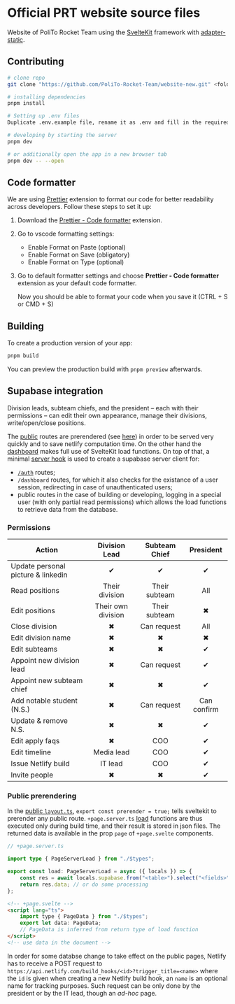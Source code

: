 # Official PRT website source files

Website of PoliTo Rocket Team using the [SvelteKit](https://kit.svelte.dev/) framework with [adapter-static](https://github.com/sveltejs/kit/tree/master/packages/adapter-static).

## Contributing

```bash
# clone repo
git clone "https://github.com/PoliTo-Rocket-Team/website-new.git" <folder name>

# installing dependencies
pnpm install

# Setting up .env files
Duplicate .env.example file, rename it as .env and fill in the required fields.

# developing by starting the server
pnpm dev

# or additionally open the app in a new browser tab
pnpm dev -- --open
```

## Code formatter

We are using [Prettier](https://marketplace.visualstudio.com/items?itemName=esbenp.prettier-vscode) extension to format our code for better readability across developers. Follow these steps to set it up:

1. Download the [Prettier - Code formatter](https://marketplace.visualstudio.com/items?itemName=esbenp.prettier-vscode) extension.
 
2. Go to vscode formatting settings:
    
   - Enable Format on Paste (optional)
   - Enable Format on Save (obligatory)
   - Enable Format on Type (optional)

3. Go to default formatter settings and choose **Prettier - Code formatter** extension as your default code formatter.

    Now you should be able to format your code when you save it (CTRL + S  or  CMD + S)

## Building

To create a production version of your app:

```bash
pnpm build
```

You can preview the production build with `pnpm preview` afterwards.

## Supabase integration

Division leads, subteam chiefs, and the president &ndash; each with their permissions &ndash; can edit their own appearance, manage their divisions, write/open/close positions.

The [public](./src/routes/(public)/) routes are prerendered (see [here](#public-prerendering)) in order to be served very quickly and to save netlify computation time. On the other hand the [dashboard](./src/routes/(shared-session)/dashboard/) makes full use of SvelteKit load functions. On top of that, a minimal [server hook](https://kit.svelte.dev/docs/hooks#server-hooks) is used to create a supabase server client for:
- [`/auth`](./src/routes/(shared-session)/auth/) routes;
- `/dashboard` routes, for which it also checks for the existance of a user session, redirecting in case of unauthenticated users;
- public routes in the case of building or developing, logging in a special user (with only partial read permissions) which allows the load functions to retrieve data from the database.


### Permissions

| Action | Division Lead | Subteam Chief | President |
| ------ | :-----------: | :-----------: | :-------: |
| Update personal picture & linkedin | &#10004; | &#10004; | &#10004; |
| Read positions | Their division | Their subteam | All |
| Edit positions | Their own division | Their subteam | &#10006; |
| Close division | &#10006; | Can request | All |
| Edit division name | &#10006; | &#10006; | &#10006; |
| Edit subteams | &#10006; | &#10006; | &#10004; |
| Appoint new division lead | &#10006; | Can request | &#10004; |
| Appoint new subteam chief | &#10006; | &#10006; | &#10004; |
| Add notable student (N.S.) | &#10006; | Can request | Can confirm |
| Update & remove N.S. | &#10006; | &#10006; | &#10004; |
| Edit apply faqs | &#10006; | COO | &#10004; |
| Edit timeline | Media lead | COO | &#10004; |
| Issue Netlify build | IT lead | COO | &#10004; |
| Invite people | &#10006; | &#10006; | &#10004; |


### Public prerendering

In the [public `layout.ts`](./src/routes/(public)/+layout.ts), `export const prerender = true;` tells sveltekit to prerender any public route. `+page.server.ts` [load](https://kit.svelte.dev/docs/load) functions are thus executed only during build time, and their result is stored in json files. The returned data is available in the prop `page` of `+page.svelte` components. 

```ts
// +page.server.ts

import type { PageServerLoad } from "./$types";

export const load: PageServerLoad = async ({ locals }) => {
    const res = await locals.supabase.from("<table>").select("<fields>");
    return res.data; // or do some processing
};
```

```html
<!-- +page.svelte -->
<script lang="ts">
    import type { PageData } from "./$types";
    export let data: PageData;
    // PageData is inferred from return type of load function
</script>
<!-- use data in the document -->
```

In order for some databse change to take effect on the public pages, Netlify has to receive a POST request to `https://api.netlify.com/build_hooks/<id>?trigger_title=<name>` where the `id` is given when creating a new Netlify build hook, an `name` is an optional name for tracking purposes. Such request can be only done by the president or by the IT lead, though an _ad-hoc_ page.
